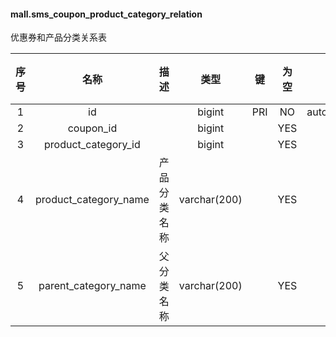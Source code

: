 #### mall.sms_coupon_product_category_relation 
优惠券和产品分类关系表

| 序号 | 名称 | 描述 | 类型 | 键 | 为空 | 额外 | 默认值 |
| :--: | :--: | :--: | :--: | :--: | :--: | :--: | :--: |
| 1 | id |  | bigint | PRI | NO | auto_increment |  |
| 2 | coupon_id |  | bigint |  | YES |  |  |
| 3 | product_category_id |  | bigint |  | YES |  |  |
| 4 | product_category_name | 产品分类名称 | varchar(200) |  | YES |  |  |
| 5 | parent_category_name | 父分类名称 | varchar(200) |  | YES |  |  |
